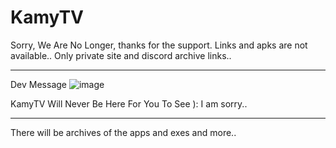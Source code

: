 # KamyTV

Sorry, We Are No Longer, thanks for the support. Links and apks are not available.. Only private site and discord archive links..

----

Dev Message
![image](https://user-images.githubusercontent.com/88599122/215084706-1cbf555d-6baa-4b2b-b27c-b7a4d0d621b5.png)

KamyTV Will Never Be Here For You To See ): I am sorry..

----
There will be archives of the apps and exes and more..
